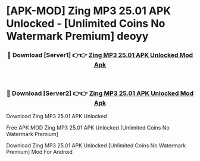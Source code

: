 # [APK-MOD] Zing MP3 25.01 APK Unlocked - [Unlimited Coins No Watermark Premium] deoyy



<div align="center">
<h3>🔴 Download [Server1] 👉👉 <a href="https://momento.my/?title=Zing_MP3_25.01_APK_Unlocked">Zing MP3 25.01 APK Unlocked Mod Apk</a></h3><br>

<h3>🔴 Download [Server2] 👉👉 <a href="https://momento.my/?title=Zing_MP3_25.01_APK_Unlocked">Zing MP3 25.01 APK Unlocked Mod Apk</a></h3>
</div>



Download Zing MP3 25.01 APK Unlocked 

Free APK MOD Zing MP3 25.01 APK Unlocked [Unlimited Coins No Watermark Premium]

Download Zing MP3 25.01 APK Unlocked [Unlimited Coins No Watermark Premium] Mod For Android
